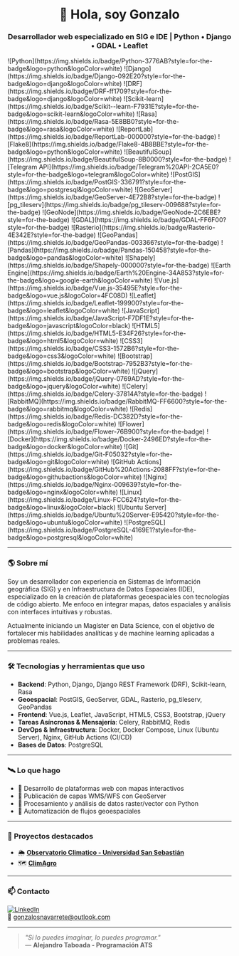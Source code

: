 <h1 align="center">👋 Hola, soy Gonzalo</h1>
<h3 align="center">Desarrollador web especializado en SIG e IDE | Python • Django • GDAL • Leaflet</h3>
![Python](https://img.shields.io/badge/Python-3776AB?style=for-the-badge&logo=python&logoColor=white)
![Django](https://img.shields.io/badge/Django-092E20?style=for-the-badge&logo=django&logoColor=white)
![DRF](https://img.shields.io/badge/DRF-ff1709?style=for-the-badge&logo=django&logoColor=white)
![Scikit-learn](https://img.shields.io/badge/Scikit--learn-F7931E?style=for-the-badge&logo=scikit-learn&logoColor=white)
![Rasa](https://img.shields.io/badge/Rasa-5E8BB0?style=for-the-badge&logo=rasa&logoColor=white)
![ReportLab](https://img.shields.io/badge/ReportLab-000000?style=for-the-badge)
![Flake8](https://img.shields.io/badge/Flake8-4B8BBE?style=for-the-badge&logo=python&logoColor=white)
![BeautifulSoup](https://img.shields.io/badge/BeautifulSoup-8B0000?style=for-the-badge)
![Telegram API](https://img.shields.io/badge/Telegram%20API-2CA5E0?style=for-the-badge&logo=telegram&logoColor=white)
![PostGIS](https://img.shields.io/badge/PostGIS-336791?style=for-the-badge&logo=postgresql&logoColor=white)
![GeoServer](https://img.shields.io/badge/GeoServer-4E72B8?style=for-the-badge)
![pg_tileserv](https://img.shields.io/badge/pg_tileserv-009688?style=for-the-badge)
![GeoNode](https://img.shields.io/badge/GeoNode-2C6EBE?style=for-the-badge)
![GDAL](https://img.shields.io/badge/GDAL-FF6F00?style=for-the-badge)
![Rasterio](https://img.shields.io/badge/Rasterio-4E342E?style=for-the-badge)
![GeoPandas](https://img.shields.io/badge/GeoPandas-003366?style=for-the-badge)
![Pandas](https://img.shields.io/badge/Pandas-150458?style=for-the-badge&logo=pandas&logoColor=white)
![Shapely](https://img.shields.io/badge/Shapely-000000?style=for-the-badge)
![Earth Engine](https://img.shields.io/badge/Earth%20Engine-34A853?style=for-the-badge&logo=google-earth&logoColor=white)
![Vue.js](https://img.shields.io/badge/Vue.js-35495E?style=for-the-badge&logo=vue.js&logoColor=4FC08D)
![Leaflet](https://img.shields.io/badge/Leaflet-199900?style=for-the-badge&logo=leaflet&logoColor=white)
![JavaScript](https://img.shields.io/badge/JavaScript-F7DF1E?style=for-the-badge&logo=javascript&logoColor=black)
![HTML5](https://img.shields.io/badge/HTML5-E34F26?style=for-the-badge&logo=html5&logoColor=white)
![CSS3](https://img.shields.io/badge/CSS3-1572B6?style=for-the-badge&logo=css3&logoColor=white)
![Bootstrap](https://img.shields.io/badge/Bootstrap-7952B3?style=for-the-badge&logo=bootstrap&logoColor=white)
![jQuery](https://img.shields.io/badge/jQuery-0769AD?style=for-the-badge&logo=jquery&logoColor=white)
![Celery](https://img.shields.io/badge/Celery-37814A?style=for-the-badge)
![RabbitMQ](https://img.shields.io/badge/RabbitMQ-FF6600?style=for-the-badge&logo=rabbitmq&logoColor=white)
![Redis](https://img.shields.io/badge/Redis-DC382D?style=for-the-badge&logo=redis&logoColor=white)
![Flower](https://img.shields.io/badge/Flower-76B900?style=for-the-badge)
![Docker](https://img.shields.io/badge/Docker-2496ED?style=for-the-badge&logo=docker&logoColor=white)
![Git](https://img.shields.io/badge/Git-F05032?style=for-the-badge&logo=git&logoColor=white)
![GitHub Actions](https://img.shields.io/badge/GitHub%20Actions-2088FF?style=for-the-badge&logo=githubactions&logoColor=white)
![Nginx](https://img.shields.io/badge/Nginx-009639?style=for-the-badge&logo=nginx&logoColor=white)
![Linux](https://img.shields.io/badge/Linux-FCC624?style=for-the-badge&logo=linux&logoColor=black)
![Ubuntu Server](https://img.shields.io/badge/Ubuntu%20Server-E95420?style=for-the-badge&logo=ubuntu&logoColor=white)
![PostgreSQL](https://img.shields.io/badge/PostgreSQL-4169E1?style=for-the-badge&logo=postgresql&logoColor=white)

---

### 🌎 Sobre mí

Soy un desarrollador con experiencia en Sistemas de Información geográfica (SIG) y en Infraestructura de Datos Espaciales (IDE), especializado en la creación de plataformas geoespaciales con tecnologías de código abierto. Me enfoco en integrar mapas, datos espaciales y análisis con interfaces intuitivas y robustas.

Actualmente iniciando un Magíster en Data Science, con el objetivo de fortalecer mis habilidades
analíticas y de machine learning aplicadas a problemas reales.

---

### 🛠 Tecnologías y herramientas que uso

- **Backend**: Python, Django, Django REST Framework (DRF), Scikit-learn, Rasa
- **Geoespacial**: PostGIS, GeoServer, GDAL, Rasterio, pg_tileserv, GeoPandas
- **Frontend**: Vue.js, Leaflet, JavaScript, HTML5, CSS3, Bootstrap, jQuery
- **Tareas Asíncronas & Mensajería**: Celery, RabbitMQ, Redis
- **DevOps & Infraestructura**: Docker, Docker Compose, Linux (Ubuntu Server), Nginx, GitHub Actions (CI/CD)
- **Bases de Datos**: PostgreSQL
  
---

### 🛰️ Lo que hago

- 🔹 Desarrollo de plataformas web con mapas interactivos  
- 🔹 Publicación de capas WMS/WFS con GeoServer  
- 🔹 Procesamiento y análisis de datos raster/vector con Python  
- 🔹 Automatización de flujos geoespaciales

---

### 🚀 Proyectos destacados

- 🌦️ [**Observatorio Climatico - Universidad San Sebastián**](https://observatorioclimatico.uss.cl)
- 🗺️ [**ClimAgro**](https://www.climagro.cl)

---

### 📫 Contacto

[![LinkedIn](https://img.shields.io/badge/LinkedIn-blue?style=flat&logo=linkedin)](https://www.linkedin.com/in/gonzalosnavarrete)  
📧 [gonzalosnavarrete@outlook.com](mailto:gonzalosnavarrete@outlook.com)

---

> *"Si lo puedes imaginar, lo puedes programar."*  
> — **Alejandro Taboada - Programación ATS**
